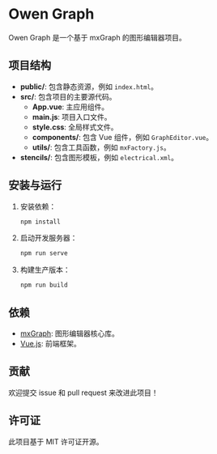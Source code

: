 # Owen Graph

Owen Graph 是一个基于 mxGraph 的图形编辑器项目。

## 项目结构

- **public/**: 包含静态资源，例如 `index.html`。
- **src/**: 包含项目的主要源代码。
  - **App.vue**: 主应用组件。
  - **main.js**: 项目入口文件。
  - **style.css**: 全局样式文件。
  - **components/**: 包含 Vue 组件，例如 `GraphEditor.vue`。
  - **utils/**: 包含工具函数，例如 `mxFactory.js`。
- **stencils/**: 包含图形模板，例如 `electrical.xml`。

## 安装与运行

1. 安装依赖：

   ```bash
   npm install
   ```

2. 启动开发服务器：

   ```bash
   npm run serve
   ```

3. 构建生产版本：

   ```bash
   npm run build
   ```

## 依赖

- [mxGraph](https://jgraph.github.io/mxgraph/): 图形编辑器核心库。
- [Vue.js](https://vuejs.org/): 前端框架。

## 贡献

欢迎提交 issue 和 pull request 来改进此项目！

## 许可证

此项目基于 MIT 许可证开源。